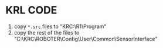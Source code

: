 # KRL CODE

1. copy `*.src` files to "KRC:\R1\Program"
2. copy the rest of the files to "C:\KRC\ROBOTER\Config\User\Common\SensorInterface"